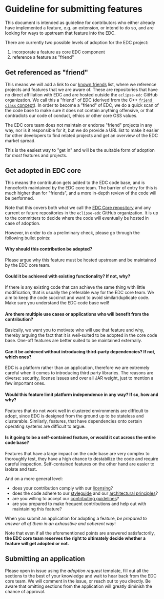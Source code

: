 # Guideline for submitting features

This document is intended as guideline for contributors who either already have implemented a feature, e.g. an extension, or intend to do so, and are looking for ways to upstream that feature into the EDC.

There are currently two possible levels of adoption for the EDC project:
1. incorporate a feature as core EDC component
2. reference a feature as "friend" 

## Get referenced as "friend"

This means we will add a link to our [known friends](../KNOWN_FRIENDS.md) list, where we reference projects and features that we are aware of. These are repositories that have no direct affiliation with EDC and are hosted outside the `eclipse-edc` GitHub organization. We call this a "friend" of EDC (derived from the C++ [`friend class` concept](https://en.cppreference.com/w/cpp/language/friend)). 
In order to become a "friend" of EDC, we do a quick scan of the code base to make sure it does not contain anything offensive, or that contradicts our code of conduct, ethics or other core OSS values. 

The EDC core team does not maintain or endorse "friend" projects in any way, nor is it responsible for it, but we do provide a URL list to make it easier for other developers to find related projects and get an overview of the EDC market spread.

This is the easiest way to "get in" and will be the suitable form of adoption for _most_ features and projects.

## Get adopted in EDC core

This means the contribution gets added to the EDC code base, and is henceforth maintained by the EDC core team. The barrier of entry for this is much higher than for "friends", and a more in-depth review of the code will be performed. 

Note that this covers both what we call the [EDC Core repository](https://github.com/eclipse-edc/Connector) and any current or future repositories in the `eclipse-edc` GitHub organization.
It is up to the committers to decide where the code will eventually be hosted in case of adoption.

However, in order to do a preliminary check, please go through the following bullet points:

#### Why should this contribution be adopted?
Please argue why this feature must be hosted upstream and be maintained by the EDC core team.

#### Could it be achieved with existing functionality? If not, why?
If there is any existing code that can achieve the same thing with little modification, that is usually the preferable way for the EDC core team. We aim to keep the code succinct and want to avoid similar/duplicate code. Make sure you understand the EDC code base well!

#### Are there multiple use cases or applications who will benefit from the contribution?
Basically, we want you to motivate who will use that feature and why, thereby arguing the fact that it is well-suited to be adopted in the core code base. One-off features are better suited to be maintained externally. 

#### Can it be achieved without introducing third-party dependencies? If not, which ones?
EDC is a platform rather than an application, therefore we are extremely careful when it comes to introducing third party libraries. The reasons are diverse: security, license issues and over all JAR weight, just to mention a few important ones.

#### Would this feature limit platform independence in any way? If so, how and why?
Features that do not work well in clustered environments are difficult to adopt, since EDC is designed from the ground up to be stateless and clusterable. Similarly, features, that have dependencies onto certain operating systems are difficult to argue.

#### Is it going to be a self-contained feature, or would it cut across the entire code base?
Features that have a large impact on the code base are very complex to thoroughly test, they have a high chance to destabilize the code and require careful inspection. Self-contained features on the other hand are easier to isolate and test.

And on a more general level:
- does your contribution comply with our [licensing](../LICENSE)?
- does the code adhere to our [styleguide](../developer/contributing/styleguide.md) and
  our [architectural principles](../developer/contributing/coding-principles.md)?
- are you willing to accept our [contributing guidelines](../CONTRIBUTING.md)?
- are you prepared to make frequent contributions and help out with maintaining this feature?

When you submit an application for adopting a feature, _be prepared to answer all of them in an exhaustive and coherent way_!

Note that even if all the aforementioned points are answered satisfactorily, **the EDC core team reserves the right to ultimately decide whether a feature will get adopted or not.** 

## Submitting an application

Please open in issue using the _adoption request_ template, fill out all the sections to the best of your knowledge and wait to hear back from the EDC core team. We will comment in the issue, or reach out to you directly. Be aware that omitting sections from the application will greatly diminish the chance of approval.
